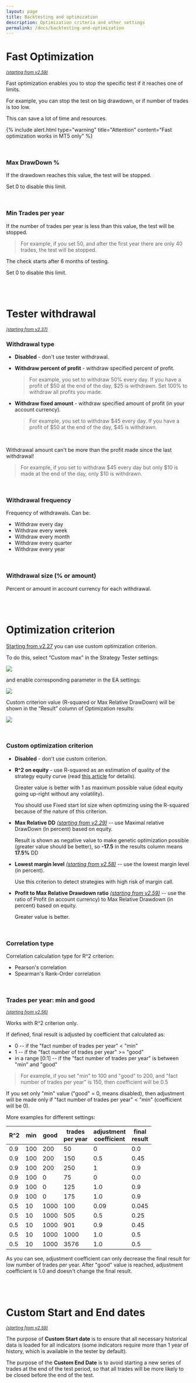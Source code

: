 ```yaml
---
layout: page
title: Backtesting and optimization
description: Optimization criteria and other settings
permalink: /docs/backtesting-and-optimization
---
```


# Fast Optimization

<sup>[*(starting from v2.59)*](/docs/versions-history#20240118-0426-259)</sup>

Fast optimization enables you to stop the specific test if it reaches one of limits.

For example, you can stop the test on big drawdown, or if number of trades is too low.

This can save a lot of time and resources.

{% include alert.html type="warning" title="Attention" content="Fast optimization works in MT5 only" %}

<br />

### Max DrawDown %

If the drawdown reaches this value, the test will be stopped.

Set 0 to disable this limit.

<br />

### Min Trades per year

If the number of trades per year is less than this value, the test will be stopped.

> For example, if you set 50, and after the first year there are only 40 trades, the test will be stopped.

The check starts after 6 months of testing.

Set 0 to disable this limit.


<br />
<br />

# Tester withdrawal

<sup>[*(starting from v2.37)*](/docs/versions-history#20210906-237)</sup>


### Withdrawal type

* **Disabled** - don't use tester withdrawal.
* **Withdraw percent of profit** - withdraw specified percent of profit.

  > For example, you set to withdraw 50% every day. If you have a profit of $50 at the end of the day, $25 is withdrawn. Set 100% to withdraw all profits you made.

* **Withdraw fixed amount** - withdraw specified amount of profit (in your account currency).

  > For example, you set to withdraw $45 every day. If you have a profit of $50 at the end of the day, $45 is withdrawn.

<br />

Withdrawal amount can't be more than the profit made since the last withdrawal!
> For example, if you set to withdraw $45 every day but only $10 is made at the end of the day, only $10 is withdrawn.

<br />

### Withdrawal frequency

Frequency of withdrawals. Can be:
* Withdraw every day
* Withdraw every week
* Withdraw every month
* Withdraw every quarter
* Withdraw every year

<br />

### Withdrawal size (% or amount)

Percent or amount in account currency for each withdrawal.

<br />
<br />

# Optimization criterion

[Starting from v2.27](/docs/versions-history#20210302-227) you can use custom optimization criterion.

To do this, select “Custom max” in the Strategy Tester settings:

![]({{site.baseurl}}/assets/img/docs/custom_criterion_1.png)

and enable corresponding parameter in the EA settings:

![]({{site.baseurl}}/assets/img/docs/custom_criterion_2.png)

Custom criterion value (R-squared or Max Relative DrawDown) will be shown in the “Result” column of Optimization results:

![]({{site.baseurl}}/assets/img/docs/custom_criterion_3.png)

<br />

### Custom optimization criterion

* **Disabled** - don't use custom criterion.
* **R^2 on equity** - use R-squared as an estimation of quality of the strategy equity curve (read [this article](https://www.mql5.com/en/articles/2358) for details).

    Greater value is better with 1 as maximum possible value (ideal equity going up-right without any volatility).

    You should use Fixed start lot size when optimizing using the R-squared because of the nature of this criterion.

* **Max Relative DD** [*(starting from v2.29)*](/docs/versions-history#20210403-229) -- use Maximal relative DrawDown (in percent) based on equity.

  Result is shown as negative value to make genetic optimization possible (greater value should be better), so **-17.5** in the results column means **17.5%** DD

* **Lowest margin level** [*(starting from v2.58)*](/docs/versions-history#20231127-1226-258) -- use the lowest margin level (in percent).

  Use this criterion to detect strategies with high risk of margin call.

* **Profit to Max Relative Drawdown ratio** [*(starting from v2.59)*](/docs/versions-history#20240118-0426-259) -- use the ratio of Profit (in account currency) to Max Relative Drawdown (in percent) based on equity.

  Greater value is better.

<br />

### Correlation type

Correlation calculation type for R^2 criterion:
* Pearson's correlation
* Spearman's Rank-Order correlation

<br />

### Trades per year: min and good

<sup>[*(starting from v2.56)*](/docs/versions-history#20230818-1124-256)</sup>

Works with R^2 criterion only.

If defined, final result is adjusted by coefficient that calculated as:
* 0 -- if the "fact number of trades per year" < "min"
* 1 -- if the "fact number of trades per year" >= "good"
* in a range [0:1] -- if the "fact number of trades per year" is between "min" and "good"

> For example, if you set "min" to 100 and "good" to 200, and "fact number of trades per year" is 150, then coefficient will be 0.5

If you set only "min" value ("good" = 0, means disabled), then adjustment will be made only if "fact number of trades per year" < "min" (coefficient will be 0).

More examples for different settings:

| R^2 | min | good | trades <br />per year | adjustment <br />coefficient | final <br />result |
| --- |-----| --- |-----------------------|------------------------|--------------|
| 0.9 | 100 | 200 | 50                    | 0                      | 0.0          |
| 0.9 | 100 | 200 | 150                   | 0.5                    | 0.45       |
| 0.9 | 100 | 200 | 250                   | 1                      | 0.9          |
| 0.9 | 100 | 0 | 75                    | 0                      | 0.0            |
| 0.9 | 100 | 0 | 125                   | 1.0                    | 0.9            |
| 0.9 | 100 | 0 | 175                   | 1.0                    | 0.9            |
| 0.5 | 10  | 1000 | 100                   | 0.09                  | 0.045        |
| 0.5 | 10  | 1000 | 505                   | 0.5                   | 0.25          |
| 0.5 | 10  | 1000 | 901                   | 0.9                   | 0.45          |
| 0.5 | 10  | 1000 | 1000                  | 1.0                   | 0.5            |
| 0.5 | 10  | 1000 | 3576                  | 1.0                   | 0.5            |

As you can see, adjustment coefficient can only decrease the final result for low number of trades per year. After "good" value is reached, adjustment coefficient is 1.0 and doesn't change the final result.

<br />
<br />

# Custom Start and End dates
<sup>[*(starting from v2.59)*](/docs/versions-history#20240118-0426-259)</sup>

The purpose of **Custom Start date** is to ensure that all necessary historical data is loaded for all indicators (some indicators require more than 1 year of history, which is available in the tester by default).

The purpose of the **Custom End Date** is to avoid starting a new series of trades at the end of the test period, so that all trades will be more likely to be closed before the end of the test.

